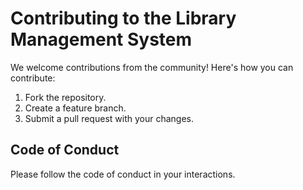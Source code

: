 # Contributing to the Library Management System

We welcome contributions from the community! Here's how you can contribute:

1. Fork the repository.
2. Create a feature branch.
3. Submit a pull request with your changes.

## Code of Conduct
Please follow the code of conduct in your interactions.
